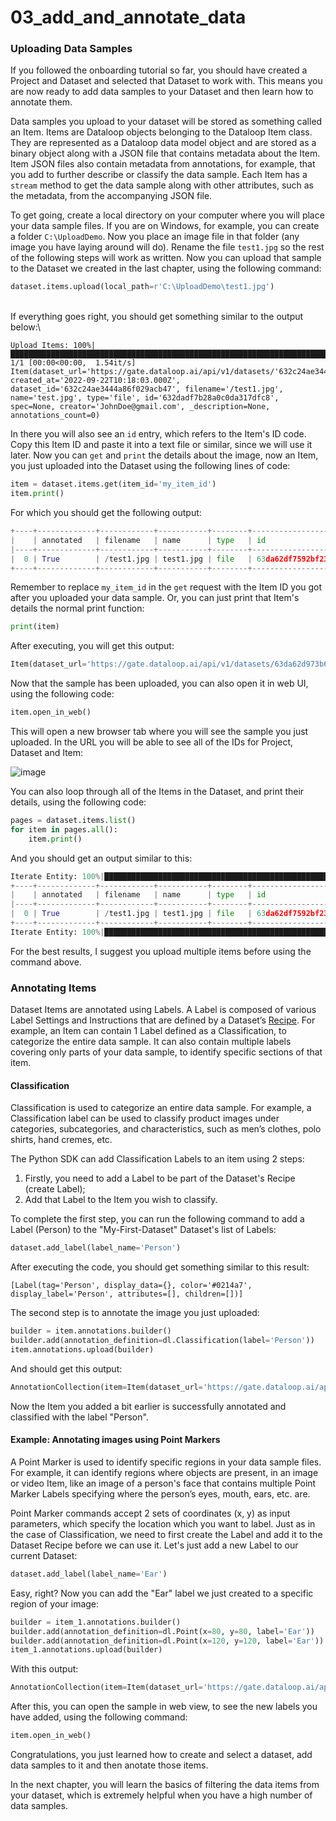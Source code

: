 # 03\_add\_and\_annotate\_data

### Uploading Data Samples

If you followed the onboarding tutorial so far, you should have created a Project and Dataset and selected that Dataset to work with. This means you are now ready to add data samples to your Dataset and then learn how to annotate them.

Data samples you upload to your dataset will be stored as something called an Item. Items are Dataloop objects belonging to the Dataloop Item class. They are represented as a Dataloop data model object and are stored as a binary object along with a JSON file that contains metadata about the Item. Item JSON files also contain metadata from annotations, for example, that you add to further describe or classify the data sample. Each Item has a `stream` method to get the data sample along with other attributes, such as the metadata, from the accompanying JSON file.

To get going, create a local directory on your computer where you will place your data sample files. If you are on Windows, for example, you can create a folder `C:\UploadDemo`. Now you place an image file in that folder (any image you have laying around will do). Rename the file `test1.jpg` so the rest of the following steps will work as written. Now you can upload that sample to the Dataset we created in the last chapter, using the following command:

```python
dataset.items.upload(local_path=r'C:\UploadDemo\test1.jpg')
```

\
If everything goes right, you should get something similar to the output below:\


```
Upload Items: 100%|█████████████████████████████████████████████████████████████████████████████████████████████████████████████████████████████████████████████████████████████████| 1/1 [00:00<00:00,  1.54it/s]
Item(dataset_url='https://gate.dataloop.ai/api/v1/datasets/'632c24ae3444a86f029acb47', created_at='2022-09-22T10:18:03.000Z', dataset_id='632c24ae3444a86f029acb47', filename='/test1.jpg', name='test.jpg', type='file', id='632dadf7b28a0c0da317dfc8', spec=None, creator='JohnDoe@gmail.com', _description=None, annotations_count=0)
```

In there you will also see an `id` entry, which refers to the Item's ID code. Copy this Item ID and paste it into a text file or similar, since we will use it later. Now you can `get` and `print` the details about the image, now an Item, you just uploaded into the Dataset using the following lines of code:

```python
item = dataset.items.get(item_id='my_item_id')
item.print()
```
For which you should get the following output:
```python
+----+-------------+------------+-----------+--------+--------------------------+----------+-------+--------------------+-------------------------------------------------------------------+--------------------------+--------------------------+---------------------+
|    | annotated   | filename   | name      | type   | id                       | hidden   | dir   |   annotationsCount | dataset                                                           | createdAt                | datasetId                | creator             |
|----+-------------+------------+-----------+--------+--------------------------+----------+-------+--------------------+-------------------------------------------------------------------+--------------------------+--------------------------+---------------------|
|  0 | True        | /test1.jpg | test1.jpg | file   | 63da62df7592bf239854adc0 | False    | /     |                  3 | https://gate.dataloop.ai/api/v1/datasets/63da62d973b62f22086f1d8f | 2023-02-01T13:02:23.000Z | 63da62d973b62f22086f1d8f | email@gmail.com |
+----+-------------+------------+-----------+--------+--------------------------+----------+-------+--------------------+-------------------------------------------------------------------+--------------------------+--------------------------+---------------------+
```
Remember to replace `my_item_id` in the `get` request with the Item ID you got after you uploaded your data sample. Or, you can just print that Item's details the normal print function:

```python
print(item)
```
After executing, you will get this output:

```python
Item(dataset_url='https://gate.dataloop.ai/api/v1/datasets/63da62d973b62f22086f1d8f', created_at='2023-02-01T13:02:23.000Z', dataset_id='63da62d973b62f22086f1d8f', filename='/test1.jpg', name='test1.jpg', type='file', id='63da62df7592bf239854adc0', spec=None, creator='email@gmail.com', _description=None, annotations_count=3)
```
Now that the sample has been uploaded, you can also open it in web UI, using the following code:

```python
item.open_in_web()
```

This will open a new browser tab where you will see the sample you just uploaded. In the URL you will be able to see all of the IDs for Project, Dataset and Item:

![image](https://user-images.githubusercontent.com/58508793/216602773-016eee27-a914-4922-8a5e-938c3d0eecd7.png)

You can also loop through all of the Items in the Dataset, and print their details, using the following code:

```python
pages = dataset.items.list()
for item in pages.all():
    item.print()
```
And you should get an output similar to this:

```python
Iterate Entity: 100%|████████████████████████████████████████████████████████████████████| 1/1 [00:00<00:00,  1.44it/s]
+----+-------------+------------+-----------+--------+--------------------------+----------+-------+--------------------+-------------------------------------------------------------------+--------------------------+--------------------------+---------------------+
|    | annotated   | filename   | name      | type   | id                       | hidden   | dir   |   annotationsCount | dataset                                                           | createdAt                | datasetId                | creator             |
|----+-------------+------------+-----------+--------+--------------------------+----------+-------+--------------------+-------------------------------------------------------------------+--------------------------+--------------------------+---------------------|
|  0 | True        | /test1.jpg | test1.jpg | file   | 63da62df7592bf239854adc0 | False    | /     |                  3 | https://gate.dataloop.ai/api/v1/datasets/63da62d973b62f22086f1d8f | 2023-02-01T13:02:23.000Z | 63da62d973b62f22086f1d8f | email@gmail.com |
+----+-------------+------------+-----------+--------+--------------------------+----------+-------+--------------------+-------------------------------------------------------------------+--------------------------+--------------------------+---------------------+
Iterate Entity: 100%|████████████████████████████████████████████████████████████████████| 1/1 [00:00<00:00,  1.29it/s]
```
For the best results, I suggest you upload multiple items before using the command above.

### Annotating Items

Dataset Items are annotated using Labels. A Label is composed of various Label Settings and Instructions that are defined by a Dataset’s [Recipe](https://dataloop.ai/blog/data-recipes/). For example, an Item can contain 1 Label defined as a Classification, to categorize the entire data sample. It can also contain multiple labels covering only parts of your data sample, to identify specific sections of that item.

#### Classification

Classification is used to categorize an entire data sample. For example, a Classification label can be used to classify product images under categories, subcategories, and characteristics, such as men’s clothes, polo shirts, hand cremes, etc.

The Python SDK can add Classification Labels to an item using 2 steps:

1. Firstly, you need to add a Label to be part of the Dataset's Recipe (create Label);
2. Add that Label to the Item you wish to classify.

To complete the first step, you can run the following command to add a Label (Person) to the "My-First-Dataset" Dataset's list of Labels:

```python
dataset.add_label(label_name='Person')
```

After executing the code, you should get something similar to this result:

```
[Label(tag='Person', display_data={}, color='#0214a7', display_label='Person', attributes=[], children=[])]
```

The second step is to annotate the image you just uploaded:

```python
builder = item.annotations.builder()
builder.add(annotation_definition=dl.Classification(label='Person'))
item.annotations.upload(builder)
```
And should get this output:
```python
AnnotationCollection(item=Item(dataset_url='https://gate.dataloop.ai/api/v1/datasets/63da62d973b62f22086f1d8f', created_at='2023-02-01T13:02:23.000Z', dataset_id='63da62d973b62f22086f1d8f', filename='/test1.jpg', name='test1.jpg', type='file', id='63da62df7592bf239854adc0', spec=None, creator='email@gmail.com', _description=None, annotations_count=3), annotations=[Annotation(id='63db94346b35f547a1539602', item_id='63da62df7592bf239854adc0', creator='email@gmail.com', created_at='2023-02-02T10:45:08.711Z', type='class', item_height=738, item_width=564, label_suggestions=None, _start_frame=0, _start_time=0)])
```
Now the Item you added a bit earlier is successfully annotated and classified with the label "Person".

#### Example: Annotating images using Point Markers

A Point Marker is used to identify specific regions in your data sample files. For example, it can identify regions where objects are present, in an image or video Item, like an image of a person's face that contains multiple Point Marker Labels specifying where the person’s eyes, mouth, ears, etc. are.

Point Marker commands accept 2 sets of coordinates (x, y) as input parameters, which specify the location which you want to label. Just as in the case of Classification, we need to first create the Label and add it to the Dataset Recipe before we can use it. Let's just add a new Label to our current Dataset:

```python
dataset.add_label(label_name='Ear')
```

Easy, right? Now you can add the "Ear" label we just created to a specific region of your image:

```python
builder = item_1.annotations.builder()
builder.add(annotation_definition=dl.Point(x=80, y=80, label='Ear'))
builder.add(annotation_definition=dl.Point(x=120, y=120, label='Ear'))
item_1.annotations.upload(builder)
```
With this output:
```python
AnnotationCollection(item=Item(dataset_url='https://gate.dataloop.ai/api/v1/datasets/63da62d973b62f22086f1d8f', created_at='2023-02-01T13:02:23.000Z', dataset_id='63da62d973b62f22086f1d8f', filename='/test1.jpg', name='test1.jpg', type='file', id='63da62df7592bf239854adc0', spec=None, creator='myfuncont@gmail.com', _description=None, annotations_count=3), annotations=[Annotation(id='63da632797d0cfccbab6ae88', item_id='63da62df7592bf239854adc0', creator='myfuncont@gmail.com', created_at='2023-02-01T13:03:35.121Z', type='point', item_height=738, item_width=564, label_suggestions=None, _start_frame=0, _start_time=0), Annotation(id='63da632797d0cf0f7cb6ae87', item_id='63da62df7592bf239854adc0', creator='myfuncont@gmail.com', created_at='2023-02-01T13:03:35.119Z', type='point', item_height=738, item_width=564, label_suggestions=None, _start_frame=0, _start_time=0)])
```
After this, you can open the sample in web view, to see the new labels you have added, using the following command:

```python
item.open_in_web()
```

Congratulations, you just learned how to create and select a dataset, add data samples to it and then anotate those items.

In the next chapter, you will learn the basics of filtering the data items from your dataset, which is extremely helpful when you have a high number of data samples.
